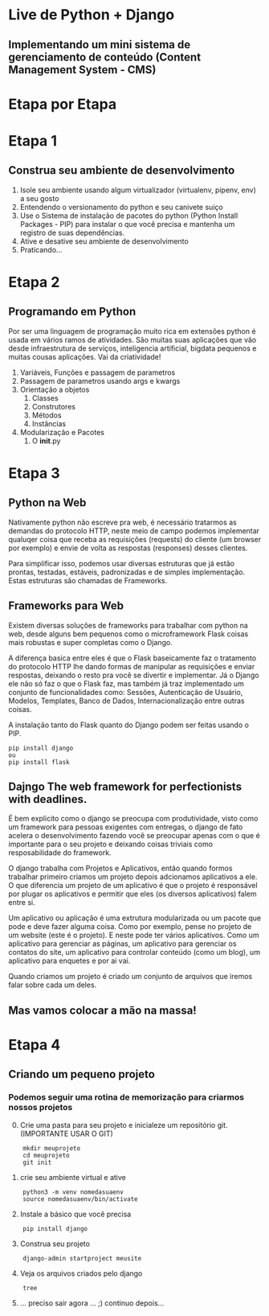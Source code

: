 # Live de Python + Django
## Implementando um mini sistema de gerenciamento de conteúdo (Content Management System - CMS)

# Etapa por Etapa

# Etapa 1

## Construa seu ambiente de desenvolvimento

1. Isole seu ambiente usando algum virtualizador (virtualenv, pipenv, env) a seu gosto
2. Entendendo o versionamento do python e seu canivete suiço
3. Use o Sistema de instalação de pacotes do python (Python Install Packages - PIP) para instalar o que você precisa e mantenha um registro de suas dependências.
4. Ative e desative seu ambiente de desenvolvimento
5. Praticando... 

# Etapa 2

## Programando em Python

Por ser uma linguagem de programação muito rica em extensões python é usada em vários ramos de atividades. São muitas suas aplicações que vão desde infraestrutura de serviços, inteligencia artificial, bigdata pequenos e muitas cousas aplicações. Vai da criatividade!

1. Variáveis, Funções e passagem de parametros
2. Passagem de parametros usando args e kwargs
3. Orientação a objetos 
    1. Classes
    2. Construtores
    3. Métodos
    4. Instâncias
4. Modularização e Pacotes
    1. O __init__.py

# Etapa 3

## Python na Web

Nativamente python não escreve pra web, é necessário tratarmos as demandas do protocolo HTTP, neste meio de campo podemos implementar qualuqer coisa que receba as requisições (requests) do cliente (um browser por exemplo) e envie de volta as respostas (responses) desses clientes. 

Para simplificar isso, podemos usar diversas estruturas que já estão prontas, testadas, estáveis, padronizadas e de simples implementação. Estas estruturas são chamadas de Frameworks.

## Frameworks para Web 

Existem diversas soluções de frameworks para trabalhar com python na web, desde alguns bem pequenos como o microframework Flask coisas mais robustas e super completas como o Django. 

A diferença basica entre eles é que o Flask baseicamente faz o tratamento do protocolo HTTP lhe dando formas de manipular as requisições e enviar respostas, deixando o resto pra você se divertir e implementar. Já o Django ele não só faz o que o Flask faz, mas também já traz implementado um conjunto de funcionalidades como: Sessões, Autenticação de Usuário, Modelos, Templates, Banco de Dados, Internacionalização entre outras coisas.

A instalação tanto do Flask quanto do Django podem ser feitas usando o PIP.

```code
pip install django
ou
pip install flask 
```

## Dajngo The web framework for perfectionists with deadlines.

É bem explicito como o django se preocupa com produtividade, visto como um framework para pessoas exigentes com entregas, o django de fato acelera o desenvolvimento fazendo você se preocupar apenas com o que é importante para o seu projeto e deixando coisas triviais como resposabilidade do framework.

O django trabalha com Projetos e Aplicativos, então quando formos trabalhar primeiro criamos um projeto depois adcionamos aplicativos a ele. O que diferencia um projeto de um aplicativo é que o projeto é responsável por plugar os aplicativos e permitir que eles (os diversos aplicativos) falem entre si.

Um aplicativo ou aplicação é uma extrutura modularizada ou um pacote que pode e deve fazer alguma coisa. Como por exemplo, pense no projeto de um website (este é o projeto). E neste pode ter vários aplicativos. Como um aplicativo para gerenciar as páginas, um aplicativo para gerenciar os contatos do site, um aplicativo para controlar conteúdo (como um blog), um aplicativo para enquetes e por ai vai.

Quando criamos um projeto é criado um conjunto de arquivos que iremos falar sobre cada um deles.

## Mas vamos colocar a mão na massa!

# Etapa 4

## Criando um pequeno projeto

### Podemos seguir uma rotina de memorização para criarmos nossos projetos

0. Crie uma pasta para seu projeto e inicialeze um repositório git. (IMPORTANTE USAR O GIT)
```
    mkdir meuprojeto
    cd meuprojeto
    git init
```
1. crie seu ambiente virtual e ative
```
    python3 -m venv nomedasuaenv
    source nomedasuaenv/bin/activate
``` 

2. Instale a básico que você precisa
```
    pip install django
```
3. Construa seu projeto
```
    django-admin startproject meusite
```
4. Veja os arquivos criados pelo django
```
    tree
```
5. ... preciso sair agora ... ;) continuo depois...